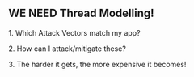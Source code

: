 ## WE NEED Thread Modelling!

<p class="fragment fade-in">
    1. Which Attack Vectors match my app?
</p>

<p class="fragment fade-in">
    2. How can I attack/mitigate these?
</p>

<p class="fragment fade-in">
    3. The harder it gets, the more expensive it becomes!
</p>